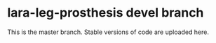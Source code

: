 # lara-leg-prosthesis devel branch

This is the master branch. Stable versions of code are uploaded here.
